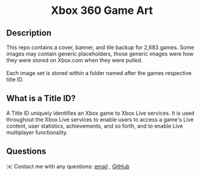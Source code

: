 
<h1 align="center">Xbox 360 Game Art</h1>
   
## Description
  
This repo contains a cover, banner, and tile backup for 2,683 games. Some images may contain generic placeholders, those generic images were how they were stored on Xbox.com when they were pulled.
<br /> <br />
Each image set is stored within a folder named after the games respective title ID.
  
## What is a Title ID?

A Title ID uniquely identifies an Xbox game to Xbox Live services. It is used throughout the Xbox Live services to enable users to access a game's Live content, user statistics, achievements, and so forth, and to enable Live multiplayer functionality.

## Questions
✉️ Contact me with any questions: [email](mailto:support@themodshop.co) , [GitHub](https://github.com/Element18592)<br />

    
